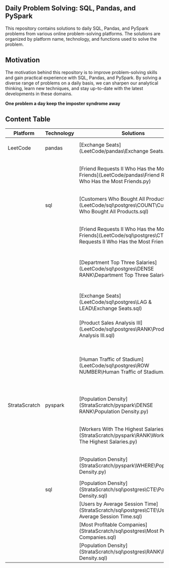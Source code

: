 ## Daily Problem Solving: SQL, Pandas, and PySpark
This repository contains solutions to daily SQL, Pandas, and PySpark problems from various online problem-solving platforms.
The solutions are organized by platform name, technology, and functions used to solve the problem.
## Motivation
The motivation behind this repository is to improve problem-solving skills and gain practical experience with SQL, Pandas, and PySpark.
By solving a diverse range of problems on a daily basis, we can sharpen our analytical thinking, learn new techniques, and stay up-to-date with the latest developments in these domains.

**One problem a day keep the imposter syndrome away**

## Content Table

| Platform | Technology | Solutions | Tags |
| --- | --- | --- | --- |
| LeetCode | pandas | [Exchange Seats](LeetCode/pandas\Exchange Seats.py) | SIZE, COPY, SHIFT, LOC, FILLNA, ILOC |
|  |  | [Friend Requests II Who Has the Most Friends](LeetCode/pandas\Friend Requests II Who Has the Most Friends.py) | RENAME, GROUP BY, COUNT, CONCAT, SORT, HEAD |
|  | sql | [Customers Who Bought All Products](LeetCode/sql\postgres\COUNT\Customers Who Bought All Products.sql) | GROUP BY, HAVING, COUNT, DISTINCT |
|  |  | [Friend Requests II Who Has the Most Friends](LeetCode/sql\postgres\CTE\Friend Requests II Who Has the Most Friends.sql) | CTE, UNION ALL, GROUP BY, ORDER BY, LIMIT, COUNT, DESC |
|  |  | [Department Top Three Salaries](LeetCode/sql\postgres\DENSE RANK\Department Top Three Salaries.sql) | DENSE RANK, PARTITION BY, ORDER BY, DESC, JOIN, WHERE |
|  |  | [Exchange Seats](LeetCode/sql\postgres\LAG & LEAD\Exchange Seats.sql) | CASE, WHEN, LAG, LEAD, IS NOT NULL, WINDOW FUNCTION |
|  |  | [Product Sales Analysis III](LeetCode/sql\postgres\RANK\Product Sales Analysis III.sql) | CTE, RANK, JOIN, WHERE |
|  |  | [Human Traffic of Stadium](LeetCode/sql\postgres\ROW NUMBER\Human Traffic of Stadium.sql) | CTE, ROW_NUMBER, GROUP BY, HAVING, WHERE, IN, COUNT, WINDOW FUNCTION |
| StrataScratch | pyspark | [Population Density](StrataScratch/pyspark\DENSE RANK\Population Density.py) | DENSE RANK, ORDER BY, ROUND, CAST, WHERE |
|  |  | [Workers With The Highest Salaries](StrataScratch/pyspark\RANK\Workers With The Highest Salaries.py) | ORDER BY, WHERE, INNER JOIN, DISTINCT, RANK |
|  |  | [Population Density](StrataScratch/pyspark\WHERE\Population Density.py) | ROUND, CAST, MAX, MIN, WHERE, COLLECT |
|  | sql | [Population Density](StrataScratch/sql\postgres\CTE\Population Density.sql) | CTE, CASE, FLOOR, ORDER BY |
|  |  | [Users by Average Session Time](StrataScratch/sql\postgres\CTE\Users by Average Session Time.sql) | CTE, CASE, DATE, GROUP BY, HAVING |
|  |  | [Most Profitable Companies](StrataScratch/sql\postgres\Most Profitable Companies.sql) | ORDER BY, LIMIT |
|  |  | [Population Density](StrataScratch/sql\postgres\RANK\Population Density.sql) | RANK, ORDER BY, NULLIF |
